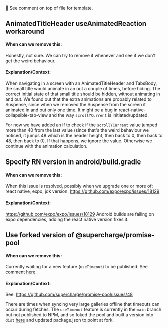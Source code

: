 <!-- Template

## Title

#### When can we remove this:

Tell us when we can remove this hack.

#### Explanation/Context:

Explain why the hack was added.

-->

👀 See comment on top of file for template.

## AnimatedTitleHeader useAnimatedReaction workaround

#### When can we remove this:

Honestly, not sure. We can try to remove it whenever and see if we don't get the weird behaviour.

#### Explanation/Context:

When navigating in a screen with an AnimatedTitleHeader and TabsBody, the small title would animate in an out a couple of times, before hiding. The correct initial state of that small title should be hidden, without animating in and out. We found out that the extra animations are probably related to Suspense, since when we removed the Suspense from the screen it animated in and out only one time. It might be a bug in react-native-collapsible-tab-view and the way `scrollYCurrent` is initiated/updated.

For now we have added an if to check if the `scrollYCurrent` value jumped more than 40 from the last value (since that's the weird behaviour we noticed, it jumps 48 which is the header height, then back to 0, then back to 48, then back to 0). If that happens, we ignore the value. Otherwise we continue with the animation calculation.

## Specify RN version in android/build.gradle

#### When can we remove this:

When this issue is resolved, possibly when we upgrade one or more of: react native, expo, jdk version: https://github.com/expo/expo/issues/18129

#### Explanation/Context:

https://github.com/expo/expo/issues/18129
Android builds are failing on expo dependencies, adding the react native version fixes it.

## Use forked version of @supercharge/promise-pool

#### When can we remove this:

Currently waiting for a new feature (`useTimeout`) to be published. See comment [here](https://github.com/supercharge/promise-pool/pull/69#issuecomment-1423359753).

#### Explanation/Context:

See: https://github.com/supercharge/promise-pool/issues/48

There are times when syncing very large galleries offline that timeouts can occur during fetches. The `useTimeout` feature is currently in the `main` branch but not published to NPM, and so foked the pool and built a version into `dist` [here](https://github.com/damassi/promise-pool/commit/4fa04cb49f71edd6f4f2cdda822f772bcbdc627b) and updated package.json to point at fork.
